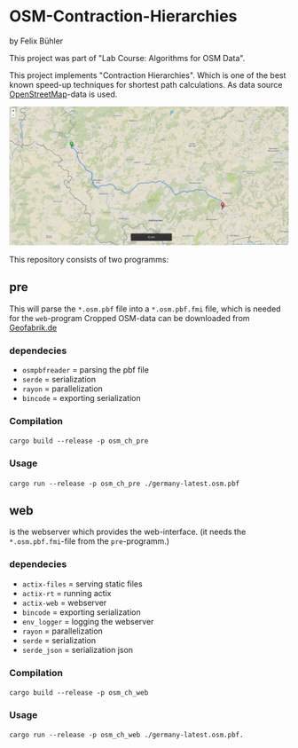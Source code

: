 # OSM-Contraction-Hierarchies
by Felix Bühler

This project was part of "Lab Course: Algorithms for OSM Data".

This project implements "Contraction Hierarchies". Which is one of the best known speed-up techniques for shortest path calculations. As data source [OpenStreetMap](https://www.openstreetmap.org)-data is used.

![screenshot](./screenshot-osm_ch.png)

This repository consists of two programms:

## pre

This will parse the `*.osm.pbf` file into a `*.osm.pbf.fmi` file, which is needed for the `web`-program
Cropped OSM-data can be downloaded from [Geofabrik.de](https://download.geofabrik.de/index.html)

### dependecies

- `osmpbfreader` = parsing the pbf file
- `serde` = serialization
- `rayon` = parallelization
- `bincode` = exporting serialization

### Compilation
`cargo build --release -p osm_ch_pre`

### Usage
`cargo run --release -p osm_ch_pre ./germany-latest.osm.pbf`

## web

is the webserver which provides the web-interface. (it needs the `*.osm.pbf.fmi`-file from the `pre`-programm.)

### dependecies

- `actix-files` = serving static files
- `actix-rt` = running actix
- `actix-web` = webserver
- `bincode` = exporting serialization
- `env_logger` = logging the webserver
- `rayon` = parallelization
- `serde` = serialization
- `serde_json` = serialization json

### Compilation

`cargo build --release -p osm_ch_web`

### Usage

`cargo run --release -p osm_ch_web ./germany-latest.osm.pbf.`